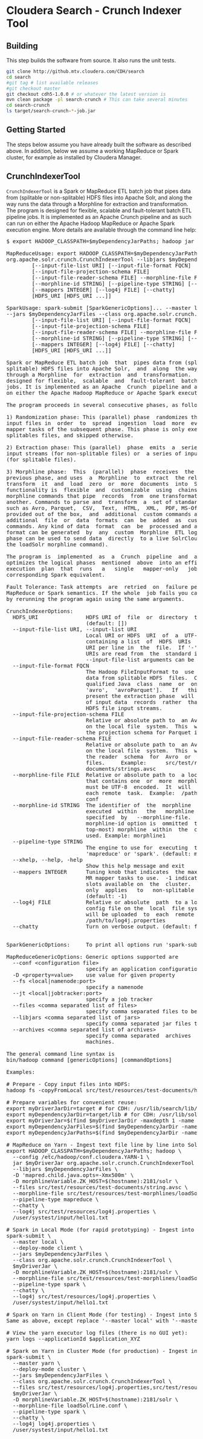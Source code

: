 # Cloudera Search - Crunch Indexer Tool

## Building

This step builds the software from source. It also runs the unit tests.

```bash
git clone http://github.mtv.cloudera.com/CDH/search
cd search
#git tag # list available releases
#git checkout master
git checkout cdh5-1.0.0 # or whatever the latest version is
mvn clean package -pl search-crunch # This can take several minutes
cd search-crunch
ls target/search-crunch-*-job.jar
```

## Getting Started

The steps below assume you have already built the software as described above.
In addition, below we assume a working MapReduce or Spark cluster, for example as installed by Cloudera Manager.

## CrunchIndexerTool

`CrunchIndexerTool` is a Spark or MapReduce ETL batch job that pipes data from (splitable or non-splitable) HDFS files into Apache  Solr,  and  along the way runs the data through a Morphline  for extraction  and transformation. The program is
designed for flexible, scalable and fault-tolerant batch ETL pipeline jobs. It is implemented as an  Apache  Crunch  pipeline and as such can run
on either the Apache Hadoop MapReduce or Apache Spark execution engine. More details are available through the command line help:

<pre>
$ export HADOOP_CLASSPATH=$myDependencyJarPaths; hadoop jar $myDriverJar org.apache.solr.crunch.CrunchIndexerTool --help

MapReduceUsage: export HADOOP_CLASSPATH=$myDependencyJarPaths; hadoop jar $myDriverJar 
org.apache.solr.crunch.CrunchIndexerTool --libjars $myDependencyJarFiles [MapReduceGenericOptions]...
        [--input-file-list URI] [--input-file-format FQCN]
        [--input-file-projection-schema FILE]
        [--input-file-reader-schema FILE] --morphline-file FILE
        [--morphline-id STRING] [--pipeline-type STRING] [--xhelp]
        [--mappers INTEGER] [--log4j FILE] [--chatty]
        [HDFS_URI [HDFS_URI ...]]

SparkUsage: spark-submit [SparkGenericOptions]... --master local|yarn --deploy-mode client|cluster
--jars $myDependencyJarFiles --class org.apache.solr.crunch.CrunchIndexerTool $myDriverJar
        [--input-file-list URI] [--input-file-format FQCN]
        [--input-file-projection-schema FILE]
        [--input-file-reader-schema FILE] --morphline-file FILE
        [--morphline-id STRING] [--pipeline-type STRING] [--xhelp]
        [--mappers INTEGER] [--log4j FILE] [--chatty]
        [HDFS_URI [HDFS_URI ...]]

Spark or MapReduce ETL batch job  that  pipes data from (splitable or non-
splitable) HDFS files into Apache Solr,  and  along  the way runs the data
through a Morphline  for  extraction  and  transformation.  The program is
designed for flexible,  scalable  and  fault-tolerant  batch  ETL pipeline
jobs. It is implemented as an Apache  Crunch  pipeline and as such can run
on either the Apache Hadoop MapReduce or Apache Spark execution engine.

The program proceeds in several consecutive phases, as follows: 

1) Randomization phase: This (parallel) phase  randomizes the list of HDFS
input files in  order  to  spread  ingestion  load  more  evenly among the
mapper tasks of the subsequent phase. This phase is only executed for non-
splitables files, and skipped otherwise.

2) Extraction phase: This (parallel)  phase  emits  a  series of HDFS file
input streams (for non-splitable files) or  a series of input data records
(for splitable files). 

3) Morphline phase:  This  (parallel)  phase  receives  the  items  of the
previous phase, and uses  a  Morphline  to  extract  the relevant content,
transform  it  and  load  zero  or  more  documents  into  Solr.  The  ETL
functionality is  flexible  and  customizable  using  chains  of arbitrary
morphline commands that pipe  records  from  one transformation command to
another. Commands to parse and  transform  a  set of standard data formats
such as Avro, Parquet,  CSV,  Text,  HTML,  XML,  PDF, MS-Office, etc. are
provided out of the box,  and  additional  custom commands and parsers for
additional  file  or  data  formats  can  be  added  as  custom  morphline
commands. Any kind of data  format  can  be  processed and any kind output
format can be generated  by  any  custom  Morphline  ETL logic. Also, this
phase can be used to send data  directly  to a live SolrCloud cluster (via
the loadSolr morphline command).

The program is  implemented  as  a  Crunch  pipeline  and  as  such Crunch
optimizes the logical phases  mentioned  above  into an efficient physical
execution  plan  that  runs   a   single   mapper-only   job,  or  as  the
corresponding Spark equivalent.

Fault Tolerance: Task attempts  are  retried  on  failure per the standard
MapReduce or Spark semantics. If the whole  job fails you can retry simply
by rerunning the program again using the same arguments.

CrunchIndexerOptions:
  HDFS_URI               HDFS URI of  file  or  directory  tree to ingest.
                         (default: [])
  --input-file-list URI, --input-list URI
                         Local URI or HDFS  URI  of  a  UTF-8 encoded file
                         containing a list  of  HDFS  URIs  to ingest, one
                         URI per line in  the  file.  If '-' is specified,
                         URIs are read from  the  standard input. Multiple
                         --input-file-list arguments can be specified.
  --input-file-format FQCN
                         The Hadoop FileInputFormat to  use for extracting
                         data from splitable HDFS  files.  Can  be a fully
                         qualified Java  class  name  or  one  of ['text',
                         'avro',  'avroParquet'].   If   this   option  is
                         present the extraction phase  will  emit a series
                         of input data  records  rather  than  a series of
                         HDFS file input streams.
  --input-file-projection-schema FILE
                         Relative or absolute path to  an Avro schema file
                         on the local file  system.  This  will be used as
                         the projection schema for Parquet input files.
  --input-file-reader-schema FILE
                         Relative or absolute path to  an Avro schema file
                         on the local file  system.  This  will be used as
                         the reader  schema  for  Avro  or  Parquet  input
                         files.     Example:      src/test/resources/test-
                         documents/strings.avsc
  --morphline-file FILE  Relative or absolute path to  a local config file
                         that contains one  or  more  morphlines. The file
                         must be UTF-8  encoded.  It  will  be uploaded to
                         each remote  task.  Example:  /path/to/morphline.
                         conf
  --morphline-id STRING  The identifier of  the  morphline  that  shall be
                         executed  within   the   morphline   config  file
                         specified  by   --morphline-file.   If   the   --
                         morphline-id option is  ommitted  the first (i.e.
                         top-most) morphline  within  the  config  file is
                         used. Example: morphline1
  --pipeline-type STRING
                         The engine to use for  executing  the job. Can be
                         'mapreduce' or 'spark'. (default: mapreduce)
  --xhelp, --help, -help
                         Show this help message and exit
  --mappers INTEGER      Tuning knob that indicates  the maximum number of
                         MR mapper tasks to use.  -1 indicates use all map
                         slots available on  the  cluster.  This parameter
                         only  applies   to   non-splitable   input  files
                         (default: -1)
  --log4j FILE           Relative or absolute  path  to a log4j.properties
                         config file on the  local  file system. This file
                         will be uploaded  to  each  remote task. Example:
                         /path/to/log4j.properties
  --chatty               Turn on verbose output. (default: false)


SparkGenericOptions:     To print all options run 'spark-submit --help'

MapReduceGenericOptions: Generic options supported are
  --conf &lt;configuration file&gt;
                         specify an application configuration file
  -D &lt;property=value&gt;    use value for given property
  --fs &lt;local|namenode:port&gt;
                         specify a namenode
  --jt &lt;local|jobtracker:port&gt;
                         specify a job tracker
  --files &lt;comma separated list of files&gt;
                         specify comma separated files to be copied to the map reduce cluster
  --libjars &lt;comma separated list of jars&gt;
                         specify comma separated jar files to include in the classpath.
  --archives &lt;comma separated list of archives&gt;
                         specify comma separated  archives  to  be  unarchived  on  the compute
                         machines.

The general command line syntax is
bin/hadoop command [genericOptions] [commandOptions]

Examples: 

# Prepare - Copy input files into HDFS:
hadoop fs -copyFromLocal src/test/resources/test-documents/hello1.txt hdfs:/user/systest/input/

# Prepare variables for convenient reuse:
export myDriverJarDir=target # for CDH: /usr/lib/search/lib/search-crunch
export myDependencyJarDir=target/lib # for CDH: /usr/lib/solr/contrib/crunch
export myDriverJar=$(find $myDriverJarDir -maxdepth 1 -name '*.jar' ! -name '*-job.jar' ! -name '*-sources.jar')
export myDependencyJarFiles=$(find $myDependencyJarDir -name '*.jar' | sort | tr '\n' ',' | head -c -1)
export myDependencyJarPaths=$(find $myDependencyJarDir -name '*.jar' | sort | tr '\n' ':' | head -c -1)

# MapReduce on Yarn - Ingest text file line by line into Solr:
export HADOOP_CLASSPATH=$myDependencyJarPaths; hadoop \
  --config /etc/hadoop/conf.cloudera.YARN-1 \
  jar $myDriverJar org.apache.solr.crunch.CrunchIndexerTool \
  --libjars $myDependencyJarFiles \
  -D 'mapred.child.java.opts=-Xmx500m' \
  -D morphlineVariable.ZK_HOST=$(hostname):2181/solr \
  --files src/test/resources/test-documents/string.avsc \
  --morphline-file src/test/resources/test-morphlines/loadSolrLine.conf \
  --pipeline-type mapreduce \
  --chatty \
  --log4j src/test/resources/log4j.properties \
  /user/systest/input/hello1.txt

# Spark in Local Mode (for rapid prototyping) - Ingest into Solr:
spark-submit \
  --master local \
  --deploy-mode client \
  --jars $myDependencyJarFiles \
  --class org.apache.solr.crunch.CrunchIndexerTool \
  $myDriverJar \
  -D morphlineVariable.ZK_HOST=$(hostname):2181/solr \
  --morphline-file src/test/resources/test-morphlines/loadSolrLine.conf \
  --pipeline-type spark \
  --chatty \
  --log4j src/test/resources/log4j.properties \
  /user/systest/input/hello1.txt

# Spark on Yarn in Client Mode (for testing) - Ingest into Solr:
Same as above, except replace '--master local' with '--master yarn'

# View the yarn executor log files (there is no GUI yet):
yarn logs --applicationId $application_XYZ

# Spark on Yarn in Cluster Mode (for production) - Ingest into Solr:
spark-submit \
  --master yarn \
  --deploy-mode cluster \
  --jars $myDependencyJarFiles \
  --class org.apache.solr.crunch.CrunchIndexerTool \
  --files src/test/resources/log4j.properties,src/test/resources/test-morphlines/loadSolrLine.conf \
  $myDriverJar \
  -D morphlineVariable.ZK_HOST=$(hostname):2181/solr \
  --morphline-file loadSolrLine.conf \
  --pipeline-type spark \
  --chatty \
  --log4j log4j.properties \
  /user/systest/input/hello1.txt
</pre>
  